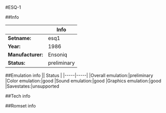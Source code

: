 #ESQ-1

##Info

||Info|
|-----|-----|
|**Setname:**|esq1
|**Year:**|1986
|**Manufacturer:**|Ensoniq
|**Status:**|preliminary

##Emulation info
|| Status |
|-----|-----|
|Overall emulation:|preliminary
|Color emulation:|good
|Sound emulation:|good
|Graphics emulation:|good
|Savestates:|unsupported

##Tech info

##Romset info

<!--- START OF EDITED COMMENT DO NOT TOUCH TEXT ABOVE-->
